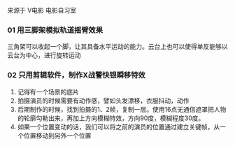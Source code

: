 来源于 V电影 电影自习室 
### 01 用三脚架模拟轨道摇臂效果
三角架可以收起一个脚，让其具备水平运动的能力。云台上也可以使得单反能够以云台为中心，进行旋转运动

### 02 只用剪辑软件，制作X战警快银瞬移特效
1. 记得有一个场景的底片
2. 拍摄演员的时候需要有动作感，譬如头发漂移，衣服抖动，动作
3. 后期制作的时候，找到拍摄的1、2帧，复制一层。使用16点无通信遮罩把人物的轮廓勾勒出来，再加上方向模糊特效，方向90度，模糊程度30度。
4. 如果一个位置变动的话，我们可以将之前的演员的位置通过建立关键帧，从一个位置移动到另外一个位置
